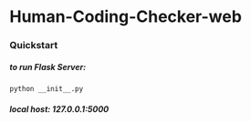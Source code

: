 # Human-Coding-Checker-web
### Quickstart
##### to run Flask Server:
    python __init__.py
##### local host: 127.0.0.1:5000

